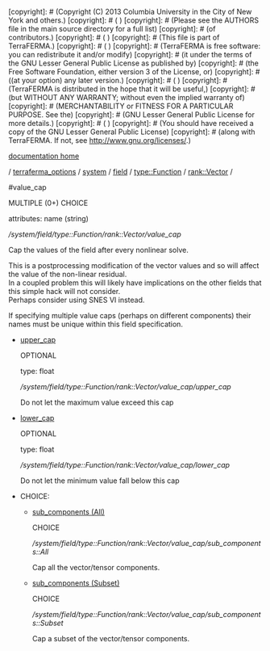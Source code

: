 [copyright]: # (Copyright (C) 2013 Columbia University in the City of New York and others.)
[copyright]: # ( )
[copyright]: # (Please see the AUTHORS file in the main source directory for a full list)
[copyright]: # (of contributors.)
[copyright]: # ( )
[copyright]: # (This file is part of TerraFERMA.)
[copyright]: # ( )
[copyright]: # (TerraFERMA is free software: you can redistribute it and/or modify)
[copyright]: # (it under the terms of the GNU Lesser General Public License as published by)
[copyright]: # (the Free Software Foundation, either version 3 of the License, or)
[copyright]: # ((at your option) any later version.)
[copyright]: # ( )
[copyright]: # (TerraFERMA is distributed in the hope that it will be useful,)
[copyright]: # (but WITHOUT ANY WARRANTY; without even the implied warranty of)
[copyright]: # (MERCHANTABILITY or FITNESS FOR A PARTICULAR PURPOSE. See the)
[copyright]: # (GNU Lesser General Public License for more details.)
[copyright]: # ( )
[copyright]: # (You should have received a copy of the GNU Lesser General Public License)
[copyright]: # (along with TerraFERMA. If not, see <http://www.gnu.org/licenses/>.)

[documentation home](https://github.com/terraferma/terraferma/wiki/Documentation)

/ [terraferma_options](../../../../../terraferma_options.md) / [system](../../../../system.md) / [field](../../../field.md) / [type::Function](../../type__Function.md) / [rank::Vector](../rank__Vector.md) /

#value_cap

MULTIPLE (0+) CHOICE 

attributes: name (string) 

*/system/field/type::Function/rank::Vector/value_cap*

Cap the values of the field after every nonlinear solve.

This is a postprocessing modification of the vector values and so will affect the value of the non-linear residual.  
In a coupled problem this will likely have implications on the other fields that this simple hack will not consider.  
Perhaps consider using SNES VI instead.

If specifying multiple value caps (perhaps on different components) their names must be unique within this field specification.

* [upper_cap](value_cap/upper_cap.md "child")

    OPTIONAL 

    type: float

    */system/field/type::Function/rank::Vector/value_cap/upper_cap*

    Do not let the maximum value exceed this cap

* [lower_cap](value_cap/lower_cap.md "child")

    OPTIONAL 

    type: float

    */system/field/type::Function/rank::Vector/value_cap/lower_cap*

    Do not let the minimum value fall below this cap

* CHOICE:
    * [sub_components (All)](value_cap/sub_components__All.md "child")

        CHOICE 

        */system/field/type::Function/rank::Vector/value_cap/sub_components::All*

        Cap all the vector/tensor components.

    * [sub_components (Subset)](value_cap/sub_components__Subset.md "child")

        CHOICE 

        */system/field/type::Function/rank::Vector/value_cap/sub_components::Subset*

        Cap a subset of the vector/tensor components.

[autogenerated]: # (This file was automatically generated from the schema file:/home/cwilson/repos/github/TerraFERMA/TerraFERMA/buckettools/schemas/function.rng.)

